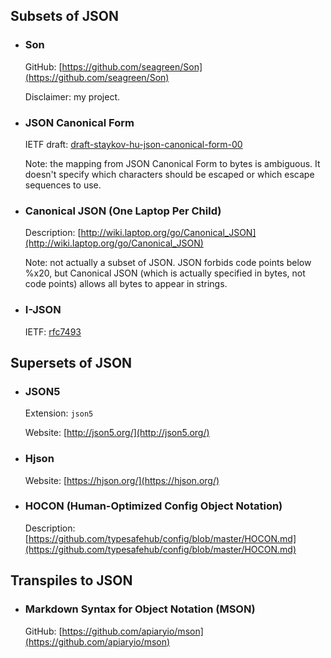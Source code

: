 ## Subsets of JSON

+ ### Son

    GitHub: [https://github.com/seagreen/Son](https://github.com/seagreen/Son)

    Disclaimer: my project.

+ ### JSON Canonical Form

    IETF draft: [draft-staykov-hu-json-canonical-form-00](https://tools.ietf.org/html/draft-staykov-hu-json-canonical-form-00)

    Note: the mapping from JSON Canonical Form to bytes is ambiguous. It doesn't specify which characters should be escaped or which escape sequences to use.

+ ### Canonical JSON (One Laptop Per Child)

    Description: [http://wiki.laptop.org/go/Canonical_JSON](http://wiki.laptop.org/go/Canonical_JSON)

    Note: not actually a subset of JSON. JSON forbids code points below %x20, but Canonical JSON (which is actually specified in bytes, not code points) allows all bytes to appear in strings.

+ ### I-JSON

    IETF: [rfc7493](https://tools.ietf.org/html/rfc7493)

## Supersets of JSON

+ ### JSON5

    Extension: `json5`

    Website: [http://json5.org/](http://json5.org/)

+ ### Hjson

    Website: [https://hjson.org/](https://hjson.org/)

+ ### HOCON (Human-Optimized Config Object Notation)

    Description: [https://github.com/typesafehub/config/blob/master/HOCON.md](https://github.com/typesafehub/config/blob/master/HOCON.md)

## Transpiles to JSON

+ ### Markdown Syntax for Object Notation (MSON)

    GitHub: [https://github.com/apiaryio/mson](https://github.com/apiaryio/mson)
